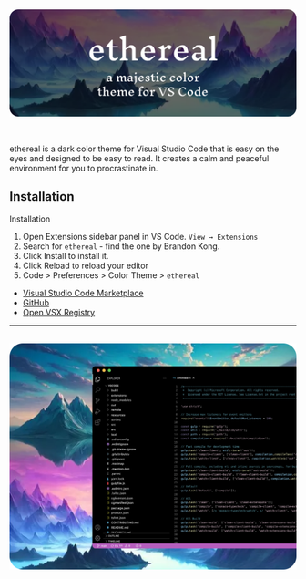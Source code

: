 <div align="center">
    <img src="assets/ethereal-banner.png" align="center" alt="ethereal Color Theme Banner">
</div>

<br />
<br />

ethereal is a dark color theme for Visual Studio Code that is easy on the eyes and designed to be easy to read. It 
creates a calm and peaceful environment for you to procrastinate in. 

## Installation

Installation

1. Open Extensions sidebar panel in VS Code. `View → Extensions`
2. Search for `ethereal` - find the one by Brandon Kong.
3. Click Install to install it.
4. Click Reload to reload your editor
5. Code > Preferences > Color Theme > `ethereal`

- [Visual Studio Code Marketplace](https://marketplace.visualstudio.com/items?itemName=brandonkong.ethereal)
- [GitHub](https://www.github.com/brandon-kong/ethereal)
- [Open VSX Registry](https://open-vsx.org/extension/brandonkong/ethereal)

<hr />

<br />

<div align="center">
    <img src="assets/ethereal-preview.png" align="center" alt="ethereal Color Theme Preview">
</div>

